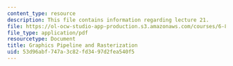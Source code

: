 ```yaml
---
content_type: resource
description: This file contains information regarding lecture 21.
file: https://ol-ocw-studio-app-production.s3.amazonaws.com/courses/6-837-computer-graphics-fall-2012/53d96abf747a3c82fd3497d2fea540f5_MIT6_837F12_Lec21.pdf
file_type: application/pdf
resourcetype: Document
title: Graphics Pipeline and Rasterization
uid: 53d96abf-747a-3c82-fd34-97d2fea540f5
---
```

